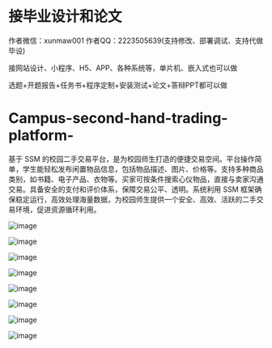 # 接毕业设计和论文
作者微信：xunmaw001  作者QQ：2223505639(支持修改、部署调试、支持代做毕设)

接网站设计、小程序、H5、APP、各种系统等，单片机、嵌入式也可以做

选题+开题报告+任务书+程序定制+安装测试+论文+答辩PPT都可以做
# Campus-second-hand-trading-platform-
基于 SSM 的校园二手交易平台，是为校园师生打造的便捷交易空间。平台操作简单，学生能轻松发布闲置物品信息，包括物品描述、图片、价格等。支持多种商品类别，如书籍、电子产品、衣物等。买家可按条件搜索心仪物品，直接与卖家沟通交易。具备安全的支付和评价体系，保障交易公平、透明。系统利用 SSM 框架确保稳定运行，高效处理海量数据，为校园师生提供一个安全、高效、活跃的二手交易环境，促进资源循环利用。 

![image](https://github.com/user-attachments/assets/6889a9ed-dd66-4bb1-b380-9c95f17e5add)

![image](https://github.com/user-attachments/assets/b1d90113-1002-4bf2-b67f-1c479e9fac69)

![image](https://github.com/user-attachments/assets/8df64718-611b-4960-900d-b9b5d23ced62)

![image](https://github.com/user-attachments/assets/230c21af-084c-4366-84c0-c53efd419a7b)

![image](https://github.com/user-attachments/assets/03d1a4f6-7194-41a3-9e6a-0ec9cc306ef7)

![image](https://github.com/user-attachments/assets/c7d5b0cf-9af6-4eba-9fb2-df96f75b4b19)

![image](https://github.com/user-attachments/assets/8486a747-a98c-4d40-a0fb-ae8eb3d22049)

![image](https://github.com/user-attachments/assets/fd281d6d-5981-4565-a10a-2868417ae7fc)
